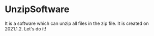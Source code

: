 # UnzipSoftware
It is a software which can unzip all files in the zip file.
It is created on 2021.1.2.
Let's do it!